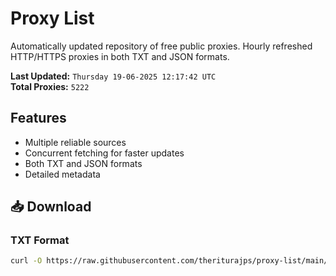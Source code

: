 # Proxy List

Automatically updated repository of free public proxies. Hourly refreshed HTTP/HTTPS proxies in both TXT and JSON formats.

**Last Updated:** `Thursday 19-06-2025 12:17:42 UTC`  
**Total Proxies:** `5222`

## Features
- Multiple reliable sources
- Concurrent fetching for faster updates
- Both TXT and JSON formats
- Detailed metadata

## 📥 Download

### TXT Format
```bash
curl -O https://raw.githubusercontent.com/theriturajps/proxy-list/main/proxies.txt